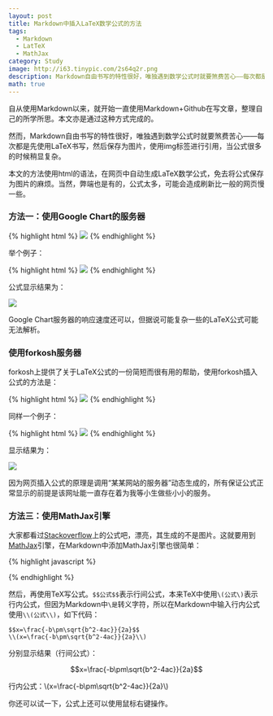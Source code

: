 ```yaml
---
layout: post
title: Markdown中插入LaTeX数学公式的方法
tags:
  - Markdown
  - LatTeX
  - MathJax
category: Study
image: http://i63.tinypic.com/2s64q2r.png
description: Markdown自由书写的特性很好，唯独遇到数学公式时就要煞费苦心——每次都是先使用LaTeX书写，然后保存为图片，使用img标签进行引用，当公式很多的时候稍显复杂。本文的方法使用html的语法，在线生成LaTeX数学公式，免去将公式保存为图片的麻烦。当然，弊端也是有的，公式太多，可能会造成刷新比一般的网页慢一些。
math: true
---
```


自从使用Markdown以来，就开始一直使用Markdown+Github在写文章，整理自己的所学所思。本文亦是通过这种方式完成的。

然而，Markdown自由书写的特性很好，唯独遇到数学公式时就要煞费苦心——每次都是先使用LaTeX书写，然后保存为图片，使用img标签进行引用，当公式很多的时候稍显复杂。

本文的方法使用html的语法，在网页中自动生成LaTeX数学公式，免去将公式保存为图片的麻烦。当然，弊端也是有的，公式太多，可能会造成刷新比一般的网页慢一些。

### 方法一：使用Google Chart的服务器

{% highlight html %}
<img src="http://chart.googleapis.com/chart?cht=tx&chl= 在此插入Latex公式" style="border:none;">
{% endhighlight %}

举个例子：

{% highlight html %}
<img src="http://chart.googleapis.com/chart?cht=tx&chl=\Large x=\frac{-b\pm\sqrt{b^2-4ac}}{2a}" style="border:none;">
{% endhighlight %}

公式显示结果为：

<img src="http://chart.googleapis.com/chart?cht=tx&chl=\Large x=\frac{-b\pm\sqrt{b^2-4ac}}{2a}" style="border:none;">

Google Chart服务器的响应速度还可以，但据说可能复杂一些的LaTeX公式可能无法解析。

### 使用forkosh服务器

forkosh上提供了关于LaTeX公式的一份简短而很有用的帮助，使用forkosh插入公式的方法是：

{% highlight html %}
<img src="http://www.forkosh.com/mathtex.cgi? 在此处插入Latex公式">
{% endhighlight %}

同样一个例子：

{% highlight html %}
<img src="http://www.forkosh.com/mathtex.cgi? \Large x=\frac{-b\pm\sqrt{b^2-4ac}}{2a}">
{% endhighlight %}

显示结果为：

<img src="http://www.forkosh.com/mathtex.cgi? \Large x=\frac{-b\pm\sqrt{b^2-4ac}}{2a}">

因为网页插入公式的原理是调用“某某网站的服务器”动态生成的，所有保证公式正常显示的前提是该网址能一直存在着为我等小生做些小小的服务。

### 方法三：使用MathJax引擎

大家都看过[Stackoverflow](http://stackoverflow.com/)上的公式吧，漂亮，其生成的不是图片。这就要用到[MathJax](https://www.mathjax.org/)引擎，在Markdown中添加MathJax引擎也很简单：

{% highlight javascript %}
<script type="text/javascript" src="http://cdn.mathjax.org/mathjax/latest/MathJax.js?config=default"></script>
{% endhighlight %}

然后，再使用TeX写公式。`$$公式$$`表示行间公式，本来TeX中使用`\(公式\)`表示行内公式，但因为Markdown中`\是`转义字符，所以在Markdown中输入行内公式使用`\\(公式\\)`，如下代码：

~~~
$$x=\frac{-b\pm\sqrt{b^2-4ac}}{2a}$$
\\(x=\frac{-b\pm\sqrt{b^2-4ac}}{2a}\\)
~~~

分别显示结果（行间公式）：

$$x=\frac{-b\pm\sqrt{b^2-4ac}}{2a}$$

行内公式：\\(x=\frac{-b\pm\sqrt{b^2-4ac}}{2a}\\)

你还可以试一下，公式上还可以使用鼠标右键操作。
